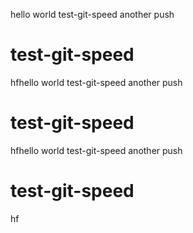 hello world
test-git-speed
another push
# test-git-speed
hfhello world
test-git-speed
another push
# test-git-speed
hfhello world
test-git-speed
another push
# test-git-speed
hf